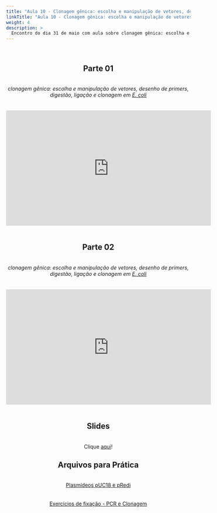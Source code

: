 ```yaml
---
title: "Aula 10 - Clonagem gênica: escolha e manipulação de vetores, desenho de primers, digestão, ligação e clonagem em E. coli"
linkTitle: "Aula 10 - Clonagem gênica: escolha e manipulação de vetores, desenho de primers, digestão, ligação e clonagem em E. coli"
weight: 4
description: >
  Encontro do dia 31 de maio com aula sobre clonagem gênica: escolha e manipulação de vetores, desenho de primers, digestão, ligação e clonagem em <i>E. coli</i>
---
```


<br>
<div align="center">
<h2>Parte 01</h2>
<br>
<i>clonagem gênica: escolha e manipulação de vetores, desenho de primers, digestão, ligação e clonagem em <u>E. coli</u></i>
<br><br><br>
<iframe width="560" height="315" src="https://www.youtube.com/embed/uwXB0G89zFI" frameborder="0" allow="accelerometer; autoplay; clipboard-write; encrypted-media; gyroscope; picture-in-picture" allowfullscreen></iframe>
<br><br>

<h2>Parte 02</h2>
<br>
<i>clonagem gênica: escolha e manipulação de vetores, desenho de primers, digestão, ligação e clonagem em <u>E. coli</u></i>
<br><br><br>
<iframe width="560" height="315" src="https://www.youtube.com/embed/yQY77gbQO4I" frameborder="0" allow="accelerometer; autoplay; clipboard-write; encrypted-media; gyroscope; picture-in-picture" allowfullscreen></iframe>
<br><br>

<h2>Slides</h2>
<br>
Clique <a href="https://github.com/desirrepetters/gstreinamentoeconsultoria/raw/master/userguide/content/pt-br/biologia_molecular/2023_01/sincronas/pdf/aula_10.pdf">aqui</a>!

<h2>Arquivos para Prática</h2>
<br>
<a href="https://github.com/desirrepetters/gstreinamentoeconsultoria/raw/master/userguide/content/pt-br/biologia_molecular/2023_01/sincronas/files/aula_assincrona_02_plasmideos.zip">Plasmídeos pUC18 e pRedi</a><br>
<br><br>
<a href="https://github.com/desirrepetters/gstreinamentoeconsultoria/raw/master/userguide/content/pt-br/biologia_molecular/2023_01/sincronas/files/aula_assincrona_02_exercicios_PCR_clonagem.pdf">Exercícios de fixação - PCR e Clonagem</a><br>
<br><br>

</div>
